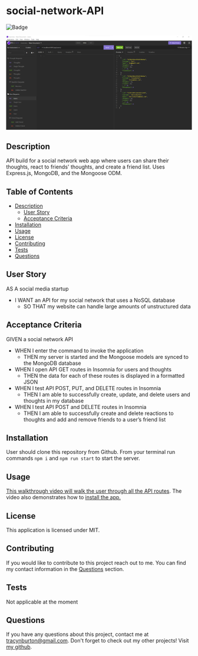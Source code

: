 # social-network-API

![Badge](https://img.shields.io/badge/License-MIT-lightblue.svg)

![Trying Routes on Insomnia](https://github.com/tracybrtn/social-network-API/blob/4f9fd144b8ee6feb91af0bc3d42a25e481f9d515/assets/Images/Insomnia-Routes-Screenshot.png)

## Description

API build for a social network web app where users can share their thoughts, react to friends' thoughts, and create a friend list. Uses Express.js, MongoDB, and the Mongoose ODM.

## Table of Contents

- [Description](#description)
  - [User Story](#user-story)
  - [Acceptance Criteria](#acceptance-criteria)
- [Installation](#installation)
- [Usage](#usage)
- [License](#license)
- [Contributing](#contributing)
- [Tests](#tests)
- [Questions](#questions)

## User Story

AS A social media startup
- I WANT an API for my social network that uses a NoSQL database
  - SO THAT my website can handle large amounts of unstructured data
  
## Acceptance Criteria

GIVEN a social network API
- WHEN I enter the command to invoke the application
  - THEN my server is started and the Mongoose models are synced to the MongoDB database
- WHEN I open API GET routes in Insomnia for users and thoughts
  - THEN the data for each of these routes is displayed in a formatted JSON
- WHEN I test API POST, PUT, and DELETE routes in Insomnia
  - THEN I am able to successfully create, update, and delete users and thoughts in my database
- WHEN I test API POST and DELETE routes in Insomnia
  - THEN I am able to successfully create and delete reactions to thoughts and add and remove friends to a user’s friend list

## Installation

User should clone this repository from Github.  From your terminal run commands `npm i` and `npm run start` to start the server.

## Usage

[This walkthrough video will walk the user through all the API routes](https://watch.screencastify.com/v/JxRbDxbuuVFfvVQWcF7Z). The video also demonstrates how to [install the app.](#installation)

## License

This application is licensed under MIT.

## Contributing

If you would like to contribute to this project reach out to me. You can find my contact information in the [Questions](#questions) section.

## Tests

Not applicable at the moment

## Questions

If you have any questions about this project, contact me at tracynburton@gmail.com.
Don't forget to check out my other projects! Visit [my github](https://github.com/tracybrtn).
